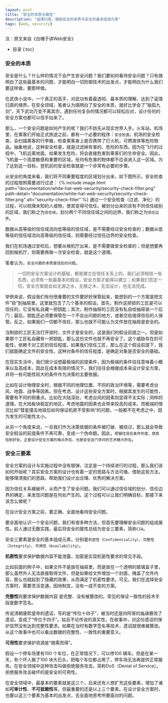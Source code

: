 ```yaml
---
layout: post
title: "安全的本质与属性"
description: "返璞归真，揭秘安全的本质与安全的基本组成元素"
tags: [web, security]
---
```

注：原文来自《白帽子讲Web安全》

* 目录
{:toc}

### 安全的本质

安全是什么？什么样的情况下会产生安全问题？我们要如何看待安全问题？只有搞明白了这些最基本的问题，才能明白一切防御技术的出发点，才能明白为什么我们要这样做，要那样做。

在武侠小说中，一个真正的高手，对武功有着最透彻、最本质的理解，达到了返璞归真的境界。在安全领域，笔者认为搞明白了安全的本质，就好比学会了”独孤九剑“，天下武功万变不离其宗，遇到任何复杂的情况都可以轻松应对，设计任何的安全方案也都可以信手拈来了。

那么，一个安全问题是如何产生的呢？我们不妨先从现实世界入手。火车站、机场里，在乘客们开始正式旅途之前，都有一个必要的程序：`安全检查`。机场的安全检查，会扫描乘客的行李箱，检查乘客身上是否携带了打火机，可燃液体等危险物品。抽象地说，这种安全检查，就是过滤掉有害的、危险的东西。因为在飞行的过程中，飞机远离地面，如果发生危险，将会直接危害到乘客们的生命安全。因此，飞机是一个高度敏感和重要的区域，任何有危害的物体都不应该进入这一区域。为了达到这一目标，登机前的安全检查就是一个非常有必要的步骤。

从安全的角度来看，我们将不同重要程度的区域划分出来，如下图所示，安全检查的过程按照需要进行过滤：
{% include image.html path="documentation/white-hat-web-security/security-check-filter.png" path-detail="documentation/white-hat-web-security/security-check-filter.png" alt="security-check-filter" %}
通过一个安全检查（过滤、净化）的过程，可以梳理未知的人或物，使其变得可信任。被划分出来的具有不同信任级别的区域，我们称之为`信任域`，划分两个不同信任域之间的边界，我们称之为`信任边界`。

数据从高等级的信任域流向低等级的信任域，是不需要经过安全检查的；数据从低等级的信任域流向高等级的信任域，则需要经过信任边界的安全检查。

我们在机场通过安检后，想要从候机厅出来，是不需要做安全检查的；但是想要再回到候机厅，则需要再做一次安全检查，就是这个道理。

笔者认为，`安全问题的本质是信任的问题`。

> 一切的安全方案设计的基础，都是建立在信任关系上的。我们必须相信一些东西，必须有一些最基本的假设，安全方案才能得以建立；如果我们否定一切，安全方案就会如无源之水，无根之木，无法设计，也无法完成。

举例来说，假设我们有份很重要的文件要好好保管起来，能想到的一个方案是把文件”锁“到抽屉里。这里就包含了几个基本的假设。首先，制作这把锁的工匠是可以信任的，它没有私自藏一把钥匙；其次，制作抽屉的工匠没有私自给抽屉装一个后门；最后，钥匙还必须要保管在一个不会出问题的地方，或者交给值得信任的人保管。反之，如果我们一切都不信任，那么也就不可能认为文件放在抽屉是安全的。

当制锁的工匠无法打开锁时，文件才是安全的，这是我们的假设前提之一。但是如果那个工匠私自藏有一把钥匙，那么这份文件也就不再安全了。这个威胁存在的可能性，依赖于对工匠的信任程度。如果我们信任工匠，那么在这个假设前提下，我们就能确定文件的安全性。这种对条件的信任程度，是确定对象是否安全的基础。

在现实生活中，我们很少设想最极端的前提条件，因为极端的条件往往意味着小概率以及高成本，因此在成本有限的情况下，我们往往会根据成本来设计安全方案，并将一些可能性较大的条件作为决策的主要依据。

比如在设计物理安全时，根据不同的地理位置、不同的政治环境等，需要考虑台风、地震、战争等因素。但在考虑、设计这些安全方案时，根据其发生的可能性，需要有不同的侧重点。比如在大陆深处，考虑台风的因素则显得不太实际；同样的道理，在大陆板块稳定的地区，考虑地震的因素也会带来较高的成本。而极端的情况比如”彗星撞击地球后如何保证机房不受影响“的问题，一般都不在考虑之中，因为发生的可能性太小。

从另一个角度来说，一旦我们作为决策依据的条件被打破、被绕过，那么就会导致安全假设的前提条件不再可靠，变成一个伪命题。因此，`把握住信任条件的度，使其恰到好处，正是设计安全方案的难点所在，也是安全这门学问的艺术魅力所在`。

### 安全三要素

安全方案的设计与实施过程中没有银弹，注定是一个持续进行的过程，那么我们该如何开始呢？其实安全方案的设计也有着一定的思路与方法可循，借助这些方法，能够理清我们的思路，帮助我们设计出合理、优秀的解决方案。

因为信任关系被破坏，从而产生了安全问题。我们可以通过信任域的划分、信任边界的确定，来发现问题是在何处产生的。这个过程可以让我们明确目标，那接下来该怎么做呢？

在设计安全方案之前，要正确、全面地看待安全问题。

要全面地认识一个安全问题，我们有很多种方法，但首先要理解安全问题的组成属性。前人通过无数实践，最后将安全的属性总结为安全三要素，简称`CIA`。

安全三要素是安全的基本组成元素，分别是`机密性（Confidentiality）`、`完整性（Integrity）`、`可用性（Availability）`。

**机密性**要求保护数据内容不能泄露，加密是实现机密性要求的常见手段。

比如前面的例子中，如果文件不是放在抽屉里，而是放在一个透明的玻璃盒子里，那么虽然外人无法直接取得文件，但是如果给文件增加一个封面，掩盖了文件内容，那么也就起到了隐藏的效果，从而满足了机密性要求。可见，我们在选择安全方案时，需要灵活变通，因地制宜，没有一成不变的方案。

**完整性**则要求保护数据内容 是完整、没有被篡改的。常见的保证一致性的技术手段是数字签名。

传说清朝康熙皇帝的遗诏，写的是“传位十四子”，被当时还是四阿哥的胤禛篡改了遗诏，变成了“传位于四子”。姑且不论传说的真实性，在故事中，对这份遗诏的保护显然没有达到完整性要求。如果在当时有数字签名等技术，遗诏就很难被篡改。从这个故事中也可以看出数据的完整性、一致性的重要意义。

**可用性**要求保护资源是“随需而得”。

假设一个停车场里有100 个车位，在正常情况下，可以停100 辆车。但是在某一天，有个坏人搬了100 块大石头，把每个车位都占用了，停车场无法再提供正常服务。在安全领域中这种攻击叫做拒绝服务攻击，简称DoS（Denial of Service）。拒绝服务攻击破坏的是安全的可用性。

在安全领域中，最基本的要素就是这三个，后来还有人想扩充这些要素，增加了诸如**可审计性**、**不可抵赖性**等，但最重要的还是以上三个要素。在设计安全方案时，也要以这三个要素为基本的出发点，去全面地思考所要面对的问题。